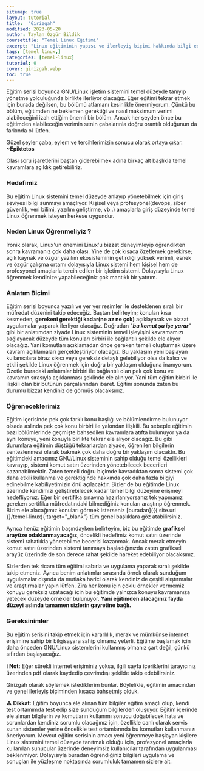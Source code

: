 ```yaml
---
sitemap: true
layout: tutorial
title:  "Girizgah"
modified: 2023-05-20
author: Taylan Özgür Bildik
coursetitle: "Temel Linux Eğitimi"
excerpt: "Linux eğitiminin yapısı ve ilerleyiş biçimi hakkında bilgi ediniyoruz."
tags: [temel linux,]
categories: [temel-linux]
tutorial: 0
cover: girizgah.webp
toc: true 
---
```



Eğitim serisi boyunca GNU/Linux işletim sistemini temel düzeyde tanıyıp yönetme yolculuğunda birlikte ilerliyor olacağız. Eğer eğitimi tekrar etmek için burada değilsen, bu bölümü atlamanı kesinlikle önermiyorum. Çünkü bu bölüm, eğitimden ne beklemen gerektiği ve nasıl maksimum verimi alabileceğini izah ettiğim önemli bir bölüm. Ancak her şeyden önce bu eğitimden alabileceğin verimin senin çabalarınla doğru orantılı olduğunun da farkında ol lütfen.

<p class="yesil">Güzel şeyler çaba, eylem ve tercihlerimizin sonucu olarak ortaya çıkar. <strong>~Epiktetos</strong></p>

Olası soru işaretlerini baştan giderebilmek adına birkaç alt başlıkla temel kavramlara açıklık getirebiliriz. 

### Hedefimiz

Bu eğitim Linux sistemini temel düzeyde anlayıp yönetebilmek için giriş seviyesi bilgi sunmayı amaçlıyor. Kişisel veya profesyonel(devops, siber güvenlik, veri bilimi, yazılım geliştirme, vb..) amaçlarla giriş düzeyinde temel Linux öğrenmek isteyen herkese uygundur.

### Neden Linux Öğrenmeliyiz ?

İronik olarak, Linux'un önemini Linux'u bizzat deneyimleyip öğrendikten sonra kavramanız çok daha olası. Yine de çok kısaca özetlemek gerekirse; açık kaynak ve özgür yazılım ekosisteminin getirdiği yüksek verimli, esnek ve özgür çalışma ortamı dolayısıyla Linux sistemi hem kişisel hem de profesyonel amaçlarla tercih edilen bir işletim sistemi. Dolayısıyla Linux öğrenmek kendinize yapabileceğiniz çok mantıklı bir yatırım.

### Anlatım Biçimi

Eğitim serisi boyunca yazılı ve yer yer resimler ile desteklenen sıralı bir müfredat düzenini takip edeceğiz. Baştan belirteyim; konuları kısa kesmeden, **gerekeni gerektiği kadar(ne az ne çok)** açıklayarak ve bizzat uygulamalar yaparak ilerliyor olacağız. Doğrudan "***bu komut şu işe yarar***" gibi bir anlatımdan ziyade Linux sisteminin temel işleyişini kavramamızı sağlayacak düzeyde tüm konuları birbiri ile bağlantılı şekilde ele alıyor olacağız. Yani komutları açıklamadan önce gereken temeli oluşturmak üzere kavram açıklamaları gerçekleştiriyor olacağız. Bu yaklaşım yeni başlayan kullanıcılara biraz sıkıcı veya gereksiz detaylı gelebiliyor olsa da kalıcı ve etkili şekilde Linux öğrenmek için doğru bir yaklaşım olduğuna inanıyorum. Özetle buradaki anlatımlar birbiri ile bağlantılı olan pek çok konu ve kavramın sırasıyla açıklanması şeklinde ele alınıyor. Yani tüm eğitim birbiri ile ilişkili olan bir bütünün parçalarından ibaret. Eğitim sonunda zaten bu durumu bizzat kendiniz de görmüş olacaksınız.

### Öğreneceklerimiz

Eğitim içerisinde pek çok farklı konu başlığı ve bölümlendirme bulunuyor olsada aslında pek çok konu birbiri ile yakından ilişkili. Bu sebeple eğitimin bazı bölümlerinde geçmişte bahsedilen kavramlara atıfta bulunuyor ya da aynı konuyu, yeni konuyla birlikte tekrar ele alıyor olacağız. Bu gibi durumlara eğitimin düştüğü tekrarlardan ziyade, öğrenilen bilgilerin sentezlenmesi olarak bakmak çok daha doğru bir yaklaşım olacaktır. Bu eğitimdeki amacımız GNU/Linux sisteminin sahip olduğu temel özellikleri kavrayıp, sistemi komut satırı üzerinden yönetebilecek becerileri kazanabilmektir. Zaten temeli doğru biçimde kavradıktan sonra sistemi çok daha etkili kullanma ve gerektiğinde hakkında çok daha fazla bilgiyi edinebilme kabiliyetimizin önü açılacaktır. Bizler de bu eğitimde Linux üzerinde kendimizi geliştirebilecek kadar temel bilgi düzeyine erişmeyi hedefliyoruz. Eğer bir sertifika sınavına hazırlanıyorsanız tek yapmanız gereken sertifika müfredatındaki bilmediğiniz konuları araştırıp öğrenmek. Bizim ele alacağımız konuları görmek isterseniz [buradan]({{ site.url }}/temel-linux){:target="_blank"} tüm genel başlıklara göz atabilirsiniz.

Ayrıca henüz eğitimin başındayken belirteyim, biz bu eğitimde **grafiksel arayüze odaklanmayacağız**, öncelikli hedefimiz komut satırı üzerinde sistemi rahatlıkla yönetebilme becerisi kazanmak. Ancak merak etmeyin komut satırı üzerinden sistemi tanımaya başladığınızda zaten grafiksel arayüz üzerinde de son derece rahat şekilde hareket edebiliyor olacaksınız.

Sizlerden tek ricam tüm eğitimi sabırla ve uygulama yaparak sıralı şekilde takip etmeniz. Ayrıca benim anlatımlar sırasında örnek olarak sunduğum uygulamalar dışında da mutlaka harici olarak kendiniz de çeşitli alıştırmalar ve araştırmalar yapın lütfen. Zira her konu için çoklu örnekler vermemiz konuyu gereksiz uzatacağı için bu eğitimde yalnızca konuyu kavramanıza yetecek düzeyde örnekler bulunuyor. **Yani eğitimden alacağınız fayda düzeyi aslında tamamen sizlerin gayretine bağlı.** 

### Gereksinimler

Bu eğitim serisini takip etmek için kararlılık, merak ve mümkünse internet erişimine sahip bir bilgisayara sahip olmanız yeterli. Eğitime başlamak için daha önceden GNU/Linux sistemlerini kullanmış olmanız şart değil, çünkü sıfırdan başlayacağız.

<p class="mavi"><strong>ℹ️ Not:</strong> Eğer sürekli internet erişiminiz yoksa, ilgili sayfa içeriklerini tarayıcınız üzerinden pdf olarak kaydedip çevrimdışı şekilde takip edebilirsiniz.</p>


Girizgah olarak söylemek istediklerim bunlar. Böylelikle, eğitimin amacından ve genel ilerleyiş biçiminden kısaca bahsetmiş olduk.

<p class="sari"><strong>⚠️ Dikkat:</strong> Eğitim boyunca ele alınan tüm bilgiler eğitim amaçlı olup, kendi test ortamımda test edip size sunduğum bilgilerden oluşuyor. Eğitim içerinde ele alınan bilgilerin ve komutların kullanımı sonucu doğabilecek hata ve sorunlardan kendiniz sorumlu olacağınız için, özellikle canlı olarak servis sunan sistemler yerine öncelikle test ortamlarında bu komutları kullanmanızı öneriyorum. Mevcut eğitim serisinin amacı yeni öğrenmeye başlayan kişilere Linux sistemini temel düzeyde tanıtmak olduğu için, profesyonel amaçlarla kullanılan sunucular üzerinde deneyimsiz kullanıcılar tarafından uygulanması beklenmiyor. Dolayısıyla buradan öğrendiğiniz bilgileri uygulama ve sonuçları ile yüzleşme noktasında sorumluluk tamamen sizlere ait.</p>
